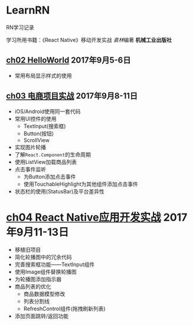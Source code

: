 # LearnRN

RN学习记录  

学习所用书籍：《React Native》移动开发实战  *袁林*编著 **机械工业出版社**

## [ch02 HelloWorld](ch02/ch02.md)  **2017年9月5-6日**
- 常用布局显示样式的使用

## [ch03 电商项目实战](ch03/ch03.md)  **2017年9月8-11日**
- iOS/Android使用同一套代码
- 常用UI控件的使用
  - TextInput(搜索框)
  - Button(按钮)
  - ScrollView
- 实现图片轮播
- 了解`React.Component`的生命周期
- 使用ListView加载商品列表
- 点击事件监听
  - 为Button添加点击事件
  - 使用TouchableHighlight为其他组件添加点击事件
- 状态栏的使用(StatusBar)及平台差异性
# [ch04 React Native应用开发实战](ch04/ch04.md) **2017年9月11-13日**
- 移植旧项目
- 简化轮播图中的冗余代码
- 完善搜索框功能——TextInput组件
- 使用Image组件替换轮播图
- 为轮播图添加指示器
- 商品列表的优化
  - 商品数据模型修改
  - 列表分割线
  - RefreshControl组件(拖拽刷新列表)
- 添加页面跳转/返回功能
